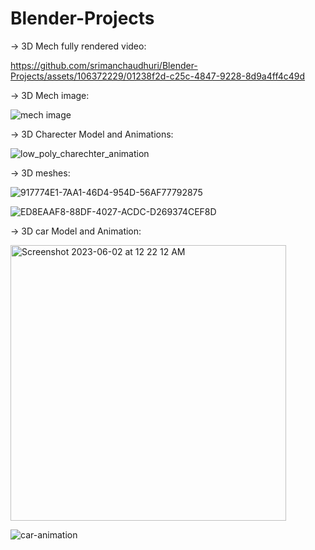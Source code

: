 # Blender-Projects

-> 3D Mech fully rendered video:

https://github.com/srimanchaudhuri/Blender-Projects/assets/106372229/01238f2d-c25c-4847-9228-8d9a4ff4c49d

-> 3D Mech image:

![mech image](https://github.com/srimanchaudhuri/Blender-Projects/assets/106372229/8b188e02-0302-489c-b0c6-57e993ff2e23)

-> 3D Charecter Model and Animations:

![low_poly_charechter_animation](https://github.com/srimanchaudhuri/Blender-Projects/assets/106372229/4569a226-083d-4501-94ed-6091061507f5)

-> 3D meshes:

![917774E1-7AA1-46D4-954D-56AF77792875](https://github.com/srimanchaudhuri/Blender-Projects/assets/106372229/99c853e2-e4ce-473a-b449-d0199eebc1e4)

![ED8EAAF8-88DF-4027-ACDC-D269374CEF8D](https://github.com/srimanchaudhuri/Blender-Projects/assets/106372229/38f80848-386f-4c0b-a395-138b0a0b351d)

-> 3D car Model and Animation:

<img width="441" alt="Screenshot 2023-06-02 at 12 22 12 AM" src="https://github.com/srimanchaudhuri/Blender-Projects/assets/106372229/24973d46-54f6-434e-9374-3330bbd2d94a">


![car-animation](https://github.com/srimanchaudhuri/Blender-Projects/assets/106372229/41a7fa17-1398-47cc-b8e8-7893c746787d)

